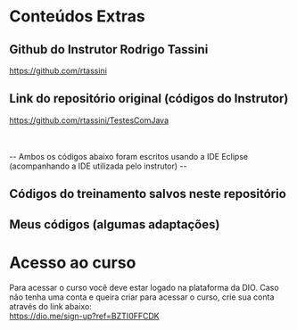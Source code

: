 # Conteúdos Extras

## Github do Instrutor Rodrigo Tassini 
https://github.com/rtassini

## Link do repositório original (códigos do Instrutor)
https://github.com/rtassini/TestesComJava

<br>
<br>
-- Ambos os códigos abaixo foram escritos usando a IDE Eclipse (acompanhando a IDE utilizada pelo instrutor) --

## Códigos do treinamento salvos neste repositório


## Meus códigos (algumas adaptações)


# Acesso ao curso

Para acessar o curso você deve estar logado na plataforma da DIO.
Caso não tenha uma conta e queira criar para acessar o curso, crie sua conta através do link abaixo: <br>
https://dio.me/sign-up?ref=BZTI0FFCDK